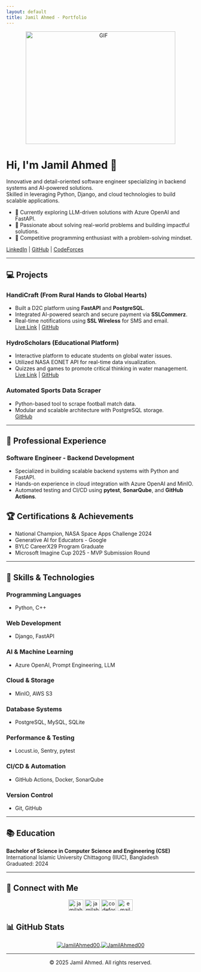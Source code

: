 ```yaml
---
layout: default
title: Jamil Ahmed - Portfolio
---
```


<!-- GIF AT THE TOP -->
<p align="center">
  <img src="https://i.pinimg.com/originals/e4/26/70/e426702edf874b181aced1e2fa5c6cde.gif" alt="GIF" width="400" height="300">
</p>

# Hi, I'm Jamil Ahmed 👋  
Innovative and detail-oriented software engineer specializing in backend systems and AI-powered solutions.  
Skilled in leveraging Python, Django, and cloud technologies to build scalable applications.  

- 🔭 Currently exploring LLM-driven solutions with Azure OpenAI and FastAPI.  
- 🌱 Passionate about solving real-world problems and building impactful solutions.  
- 🚀 Competitive programming enthusiast with a problem-solving mindset.  

[LinkedIn](https://www.linkedin.com/in/jamilahmed01/) | [GitHub](https://github.com/JamilAhmed00) | [CodeForces](https://codeforces.com/profile/Jamil-Ahmed)  
<hr>

## 💻 Projects  

### HandiCraft (From Rural Hands to Global Hearts)  
- Built a D2C platform using **FastAPI** and **PostgreSQL**.  
- Integrated AI-powered search and secure payment via **SSLCommerz**.  
- Real-time notifications using **SSL Wireless** for SMS and email.  
[Live Link](http://handi-craft.xyz) | [GitHub](https://github.com/JamilAhmed00/HandiCraft)  

### HydroScholars (Educational Platform)  
- Interactive platform to educate students on global water issues.  
- Utilized NASA EONET API for real-time data visualization.  
- Quizzes and games to promote critical thinking in water management.  
[Live Link](https://hydroscholersbd00.netlify.app/) | [GitHub](https://github.com/JamilAhmed00/HydroScholers)  

### Automated Sports Data Scraper  
- Python-based tool to scrape football match data.  
- Modular and scalable architecture with PostgreSQL storage.  
[GitHub](https://github.com/JamilAhmed00/Web_Scrap_Field_World_Final_Project)  
<hr>

## 💼 Professional Experience  

### Software Engineer - Backend Development  
- Specialized in building scalable backend systems with Python and FastAPI.  
- Hands-on experience in cloud integration with Azure OpenAI and MinIO.  
- Automated testing and CI/CD using **pytest**, **SonarQube**, and **GitHub Actions**.  

## 🏆 Certifications & Achievements  

- National Champion, NASA Space Apps Challenge 2024  
- Generative AI for Educators - Google  
- BYLC CareerX29 Program Graduate  
- Microsoft Imagine Cup 2025 - MVP Submission Round  
<hr>

## 🔧 Skills & Technologies  

### Programming Languages  
- Python, C++  

### Web Development  
- Django, FastAPI  

### AI & Machine Learning  
- Azure OpenAI, Prompt Engineering, LLM  

### Cloud & Storage  
- MinIO, AWS S3  

### Database Systems  
- PostgreSQL, MySQL, SQLite  

### Performance & Testing  
- Locust.io, Sentry, pytest  

### CI/CD & Automation  
- GitHub Actions, Docker, SonarQube  

### Version Control  
- Git, GitHub  
<hr>

## 📚 Education  

**Bachelor of Science in Computer Science and Engineering (CSE)**  
International Islamic University Chittagong (IIUC), Bangladesh  
Graduated: 2024  
<hr>

## 🌟 Connect with Me  

<p align="center">
  <a href="https://linkedin.com/in/jamilahmed01" target="_blank"><img align="center" src="https://raw.githubusercontent.com/rahuldkjain/github-profile-readme-generator/master/src/images/icons/Social/linked-in-alt.svg" alt="jamilahmed01" height="30" width="40"></a>
  <a href="https://github.com/JamilAhmed00" target="_blank"><img align="center" src="https://raw.githubusercontent.com/rahuldkjain/github-profile-readme-generator/master/src/images/icons/Social/github.svg" alt="jamilahmed00" height="30" width="40"></a>
  <a href="https://codeforces.com/profile/Jamil-Ahmed" target="_blank"><img align="center" src="https://cdn.iconscout.com/icon/free/png-256/codeforces-3521352-2944795.png" alt="codeforces" height="30" width="40"></a>
  <a href="mailto:jamilahmediiuc@gmail.com" target="_blank"><img align="center" src="https://img.icons8.com/color/48/000000/gmail.png" alt="email" height="30" width="40"></a>
</p>  

## 📊 GitHub Stats  
<p align="center">
    <a href="https://github-readme-stats.vercel.app/api?username=JamilAhmed00&show_icons=true&theme=dark&locale=en">
      <img align="center" src="https://github-readme-stats.vercel.app/api?username=JamilAhmed00&show_icons=true&theme=dark&locale=en" alt="JamilAhmed00" />
    </a>
    <a href="https://github-readme-stats.vercel.app/api/top-langs?username=JamilAhmed00&show_icons=true&theme=dark&locale=en&layout=compact">
      <img align="center" src="https://github-readme-stats.vercel.app/api/top-langs?username=JamilAhmed00&show_icons=true&theme=dark&locale=en&layout=compact" alt="JamilAhmed00" />
    </a>
</p>  

<hr>
<footer>
    <p align="center">&copy; 2025 Jamil Ahmed. All rights reserved.</p>
</footer>
